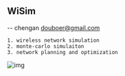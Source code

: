 
## WiSim

 -- chengan douboer@gmail.com


```
1. wireless network simulation
2. monte-carlo simulaiton
3. network planning and optimization
```


![img](docs/img/1.PNG=250x250)

